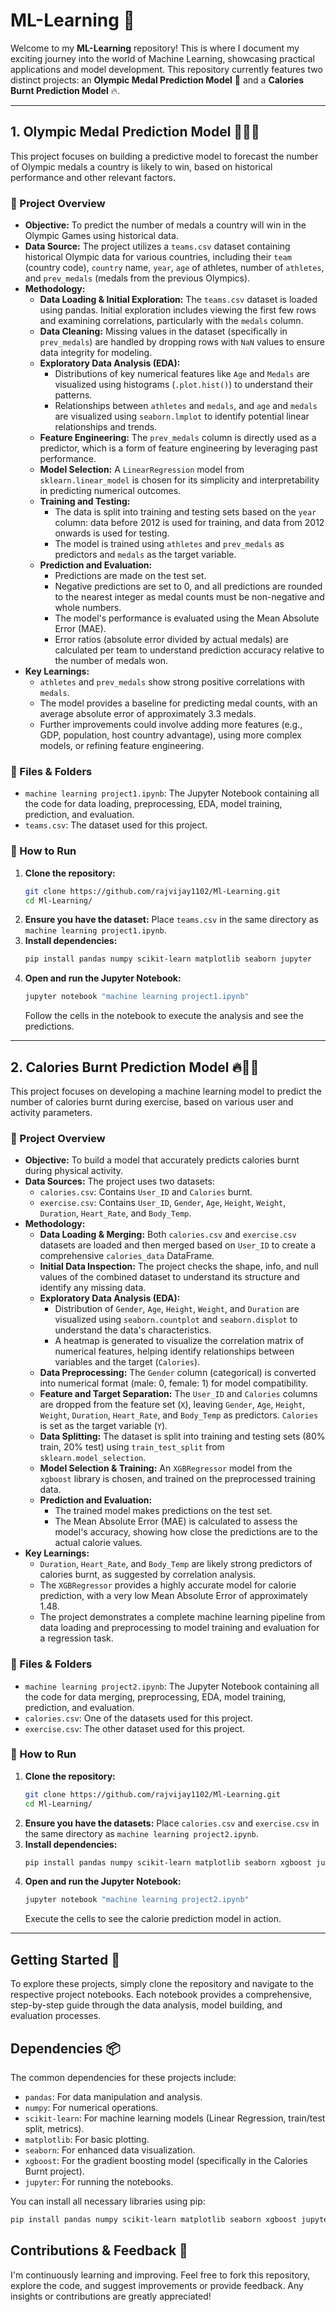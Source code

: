 # ML-Learning 🧠

Welcome to my **ML-Learning** repository\! This is where I document my exciting journey into the world of Machine Learning, showcasing practical applications and model development. This repository currently features two distinct projects: an **Olympic Medal Prediction Model** 🏅 and a **Calories Burnt Prediction Model** 🔥.

-----

## 1\. Olympic Medal Prediction Model 🥇🥈🥉

This project focuses on building a predictive model to forecast the number of Olympic medals a country is likely to win, based on historical performance and other relevant factors.

### 🎯 Project Overview

  * **Objective:** To predict the number of medals a country will win in the Olympic Games using historical data.
  * **Data Source:** The project utilizes a `teams.csv` dataset containing historical Olympic data for various countries, including their `team` (country code), `country` name, `year`, `age` of athletes, number of `athletes`, and `prev_medals` (medals from the previous Olympics).
  * **Methodology:**
      * **Data Loading & Initial Exploration:** The `teams.csv` dataset is loaded using pandas. Initial exploration includes viewing the first few rows and examining correlations, particularly with the `medals` column.
      * **Data Cleaning:** Missing values in the dataset (specifically in `prev_medals`) are handled by dropping rows with `NaN` values to ensure data integrity for modeling.
      * **Exploratory Data Analysis (EDA):**
          * Distributions of key numerical features like `Age` and `Medals` are visualized using histograms (`.plot.hist()`) to understand their patterns.
          * Relationships between `athletes` and `medals`, and `age` and `medals` are visualized using `seaborn.lmplot` to identify potential linear relationships and trends.
      * **Feature Engineering:** The `prev_medals` column is directly used as a predictor, which is a form of feature engineering by leveraging past performance.
      * **Model Selection:** A `LinearRegression` model from `sklearn.linear_model` is chosen for its simplicity and interpretability in predicting numerical outcomes.
      * **Training and Testing:**
          * The data is split into training and testing sets based on the `year` column: data before 2012 is used for training, and data from 2012 onwards is used for testing.
          * The model is trained using `athletes` and `prev_medals` as predictors and `medals` as the target variable.
      * **Prediction and Evaluation:**
          * Predictions are made on the test set.
          * Negative predictions are set to 0, and all predictions are rounded to the nearest integer as medal counts must be non-negative and whole numbers.
          * The model's performance is evaluated using the Mean Absolute Error (MAE).
          * Error ratios (absolute error divided by actual medals) are calculated per team to understand prediction accuracy relative to the number of medals won.
  * **Key Learnings:**
      * `athletes` and `prev_medals` show strong positive correlations with `medals`.
      * The model provides a baseline for predicting medal counts, with an average absolute error of approximately 3.3 medals.
      * Further improvements could involve adding more features (e.g., GDP, population, host country advantage), using more complex models, or refining feature engineering.

### 📁 Files & Folders

  * `machine learning project1.ipynb`: The Jupyter Notebook containing all the code for data loading, preprocessing, EDA, model training, prediction, and evaluation.
  * `teams.csv`: The dataset used for this project.

### 🚀 How to Run

1.  **Clone the repository:**
    ```bash
    git clone https://github.com/rajvijay1102/Ml-Learning.git
    cd Ml-Learning/
    ```
2.  **Ensure you have the dataset:**
    Place `teams.csv` in the same directory as `machine learning project1.ipynb`.
3.  **Install dependencies:**
    ```bash
    pip install pandas numpy scikit-learn matplotlib seaborn jupyter
    ```
4.  **Open and run the Jupyter Notebook:**
    ```bash
    jupyter notebook "machine learning project1.ipynb"
    ```
    Follow the cells in the notebook to execute the analysis and see the predictions.

-----

## 2\. Calories Burnt Prediction Model 🔥🏃‍♀️

This project focuses on developing a machine learning model to predict the number of calories burnt during exercise, based on various user and activity parameters.

### 🎯 Project Overview

  * **Objective:** To build a model that accurately predicts calories burnt during physical activity.
  * **Data Sources:** The project uses two datasets:
      * `calories.csv`: Contains `User_ID` and `Calories` burnt.
      * `exercise.csv`: Contains `User_ID`, `Gender`, `Age`, `Height`, `Weight`, `Duration`, `Heart_Rate`, and `Body_Temp`.
  * **Methodology:**
      * **Data Loading & Merging:** Both `calories.csv` and `exercise.csv` datasets are loaded and then merged based on `User_ID` to create a comprehensive `calories_data` DataFrame.
      * **Initial Data Inspection:** The project checks the shape, info, and null values of the combined dataset to understand its structure and identify any missing data.
      * **Exploratory Data Analysis (EDA):**
          * Distribution of `Gender`, `Age`, `Height`, `Weight`, and `Duration` are visualized using `seaborn.countplot` and `seaborn.displot` to understand the data's characteristics.
          * A heatmap is generated to visualize the correlation matrix of numerical features, helping identify relationships between variables and the target (`Calories`).
      * **Data Preprocessing:** The `Gender` column (categorical) is converted into numerical format (male: 0, female: 1) for model compatibility.
      * **Feature and Target Separation:** The `User_ID` and `Calories` columns are dropped from the feature set (`X`), leaving `Gender`, `Age`, `Height`, `Weight`, `Duration`, `Heart_Rate`, and `Body_Temp` as predictors. `Calories` is set as the target variable (`Y`).
      * **Data Splitting:** The dataset is split into training and testing sets (80% train, 20% test) using `train_test_split` from `sklearn.model_selection`.
      * **Model Selection & Training:** An `XGBRegressor` model from the `xgboost` library is chosen, and trained on the preprocessed training data.
      * **Prediction and Evaluation:**
          * The trained model makes predictions on the test set.
          * The Mean Absolute Error (MAE) is calculated to assess the model's accuracy, showing how close the predictions are to the actual calorie values.
  * **Key Learnings:**
      * `Duration`, `Heart_Rate`, and `Body_Temp` are likely strong predictors of calories burnt, as suggested by correlation analysis.
      * The `XGBRegressor` provides a highly accurate model for calorie prediction, with a very low Mean Absolute Error of approximately 1.48.
      * The project demonstrates a complete machine learning pipeline from data loading and preprocessing to model training and evaluation for a regression task.

### 📁 Files & Folders

  * `machine learning project2.ipynb`: The Jupyter Notebook containing all the code for data merging, preprocessing, EDA, model training, prediction, and evaluation.
  * `calories.csv`: One of the datasets used for this project.
  * `exercise.csv`: The other dataset used for this project.

### 🚀 How to Run

1.  **Clone the repository:**
    ```bash
    git clone https://github.com/rajvijay1102/Ml-Learning.git
    cd Ml-Learning/
    ```
2.  **Ensure you have the datasets:**
    Place `calories.csv` and `exercise.csv` in the same directory as `machine learning project2.ipynb`.
3.  **Install dependencies:**
    ```bash
    pip install pandas numpy scikit-learn matplotlib seaborn xgboost jupyter
    ```
4.  **Open and run the Jupyter Notebook:**
    ```bash
    jupyter notebook "machine learning project2.ipynb"
    ```
    Execute the cells to see the calorie prediction model in action.

-----

## Getting Started 🚀

To explore these projects, simply clone the repository and navigate to the respective project notebooks. Each notebook provides a comprehensive, step-by-step guide through the data analysis, model building, and evaluation processes.

## Dependencies 📦

The common dependencies for these projects include:

  * `pandas`: For data manipulation and analysis.
  * `numpy`: For numerical operations.
  * `scikit-learn`: For machine learning models (Linear Regression, train/test split, metrics).
  * `matplotlib`: For basic plotting.
  * `seaborn`: For enhanced data visualization.
  * `xgboost`: For the gradient boosting model (specifically in the Calories Burnt project).
  * `jupyter`: For running the notebooks.

You can install all necessary libraries using pip:

```bash
pip install pandas numpy scikit-learn matplotlib seaborn xgboost jupyter
```

## Contributions & Feedback 🤝

I'm continuously learning and improving. Feel free to fork this repository, explore the code, and suggest improvements or provide feedback. Any insights or contributions are greatly appreciated\!



